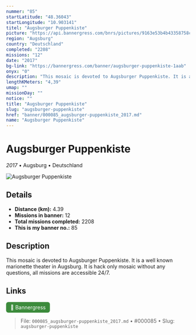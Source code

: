 ```yaml
---
nummer: "85"
startLatitude: "48.36043"
startLongitude: "10.903141"
titel: "Augsburger Puppenkiste"
picture: "https://api.bannergress.com/bnrs/pictures/9163e53b4b43358758c57fd17bd2724c"
region: "Augsburg"
country: "Deutschland"
completed: "2208"
missions: "12"
date: "2017"
bg-link: "https://bannergress.com/banner/augsburger-puppenkiste-1aab"
onyx: "0"
description: "This mosaic is devoted to Augsburger Puppenkiste. It is a well known marionette theater in Augsburg.  It is hack only mosaic without any questions, all missions are  accessible 24/7."
lengthKMeters: "4,39"
umap: ""
missionDay: ""
notice: ""
title: "Augsburger Puppenkiste"
slug: "augsburger-puppenkiste"
href: "banner/000085_augsburger-puppenkiste_2017.md"
name: "Augsburger Puppenkiste"
---
```

# Augsburger Puppenkiste

*2017* • Augsburg • Deutschland

![Augsburger Puppenkiste](https://api.bannergress.com/bnrs/pictures/9163e53b4b43358758c57fd17bd2724c)



## Details
- **Distance (km):** 4.39
- **Missions in banner:** 12
- **Total missions completed:** 2208
- **This is my banner no.:** 85



## Description
This mosaic is devoted to Augsburger Puppenkiste. It is a well known marionette theater in Augsburg.  It is hack only mosaic without any questions, all missions are  accessible 24/7.



## Links
<a href="https://bannergress.com/banner/augsburger-puppenkiste-1aab" target="_blank" style="display:inline-block;margin-right:8px;padding:6px 12px;background:#3c8b3c;color:#fff;text-decoration:none;border-radius:6px;">🔗 Bannergress</a>



> File: `000085_augsburger-puppenkiste_2017.md` • #000085 • Slug: `augsburger-puppenkiste`
